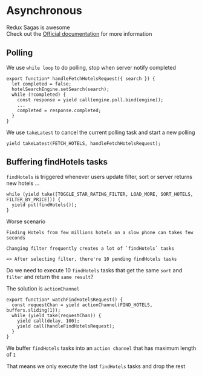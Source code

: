 # Asynchronous

Redux Sagas is awesome  
Check out the [Official documentation](http://yelouafi.github.io/redux-saga/index.html) for more information  

## Polling

We use `while loop` to do polling, stop when server notify completed

```JS
export function* handleFetchHotelsRequest({ search }) {
  let completed = false;
  hotelSearchEngine.setSearch(search);
  while (!completed) {
    const response = yield call(engine.poll.bind(engine));
    ...
    completed = response.completed;
  }
}
```

We use `takeLatest` to cancel the current polling task and start a new polling

```JS
yield takeLatest(FETCH_HOTELS, handleFetchHotelsRequest);
```

## Buffering findHotels tasks

`findHotels` is triggered whenever users update filter, sort or server returns new hotels ...

```JS
while (yield take([TOGGLE_STAR_RATING_FILTER, LOAD_MORE, SORT_HOTELS, FILTER_BY_PRICE])) {
  yield put(findHotels());
}
```

Worse scenario

```
Finding Hotels from few millions hotels on a slow phone can takes few seconds

Changing filter frequently creates a lot of `findHotels` tasks
 
=> After selecting filter, there're 10 pending findHotels tasks
```
  
Do we need to execute 10 `findHotels` tasks that get the same `sort` and `filter` and return the `same result`?
  
The solution is `actionChannel`  

```JS
export function* watchFindHotelsRequest() {
  const requestChan = yield actionChannel(FIND_HOTELS, buffers.sliding(1));
  while (yield take(requestChan)) {
    yield call(delay, 100);
    yield call(handleFindHotelsRequest);
  }
}
```

We buffer `findHotels` tasks into an `action channel` that has maximum length of `1`  
  
That means we only execute the last `findHotels` tasks and drop the rest
